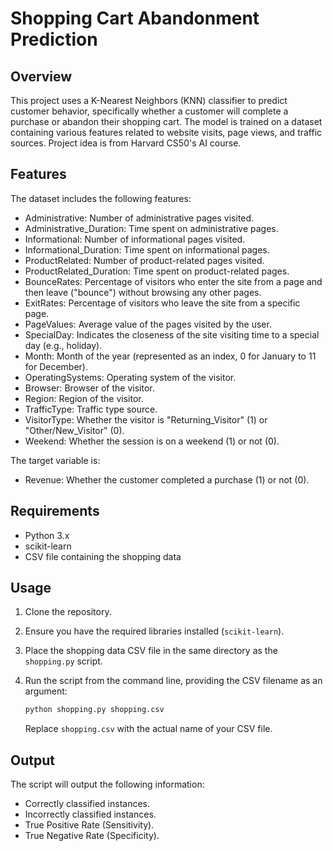# Shopping Cart Abandonment Prediction

## Overview

This project uses a K-Nearest Neighbors (KNN) classifier to predict customer behavior, specifically whether a customer will complete a purchase or abandon their shopping cart. The model is trained on a dataset containing various features related to website visits, page views, and traffic sources. Project idea is from Harvard CS50's AI course.

## Features

The dataset includes the following features:

* Administrative: Number of administrative pages visited.
* Administrative\_Duration: Time spent on administrative pages.
* Informational: Number of informational pages visited.
* Informational\_Duration: Time spent on informational pages.
* ProductRelated: Number of product-related pages visited.
* ProductRelated\_Duration: Time spent on product-related pages.
* BounceRates: Percentage of visitors who enter the site from a page and then leave ("bounce") without browsing any other pages.
* ExitRates: Percentage of visitors who leave the site from a specific page.
* PageValues: Average value of the pages visited by the user.
* SpecialDay: Indicates the closeness of the site visiting time to a special day (e.g., holiday).
* Month: Month of the year (represented as an index, 0 for January to 11 for December).
* OperatingSystems: Operating system of the visitor.
* Browser: Browser of the visitor.
* Region: Region of the visitor.
* TrafficType: Traffic type source.
* VisitorType: Whether the visitor is "Returning\_Visitor" (1) or "Other/New\_Visitor" (0).
* Weekend: Whether the session is on a weekend (1) or not (0).

The target variable is:

* Revenue: Whether the customer completed a purchase (1) or not (0).

## Requirements

* Python 3.x
* scikit-learn
* CSV file containing the shopping data

## Usage

1.  Clone the repository.
2.  Ensure you have the required libraries installed (`scikit-learn`).
3.  Place the shopping data CSV file in the same directory as the `shopping.py` script.
4.  Run the script from the command line, providing the CSV filename as an argument:

    ```bash
    python shopping.py shopping.csv
    ```

    Replace `shopping.csv` with the actual name of your CSV file.

## Output

The script will output the following information:

* Correctly classified instances.
* Incorrectly classified instances.
* True Positive Rate (Sensitivity).
* True Negative Rate (Specificity).




